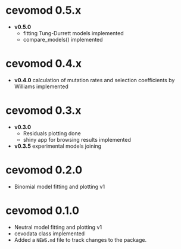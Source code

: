 # cevomod 0.5.x

* **v0.5.0** 
  - fitting Tung-Durrett models implemented
  - compare_models() implemented

# cevomod 0.4.x

* **v0.4.0** calculation of mutation rates and selection coefficients by Williams
  implemented

# cevomod 0.3.x

* **v0.3.0**
  - Residuals plotting done
  - shiny app for browsing results implemented
* **v0.3.5** experimental models joining


# cevomod 0.2.0

* Binomial model fitting and plotting v1


# cevomod 0.1.0

* Neutral  model fitting and plotting v1
* cevodata class implemented
* Added a `NEWS.md` file to track changes to the package.
